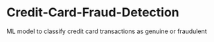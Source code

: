 # Credit-Card-Fraud-Detection
ML model to classify credit card transactions as genuine or fraudulent

